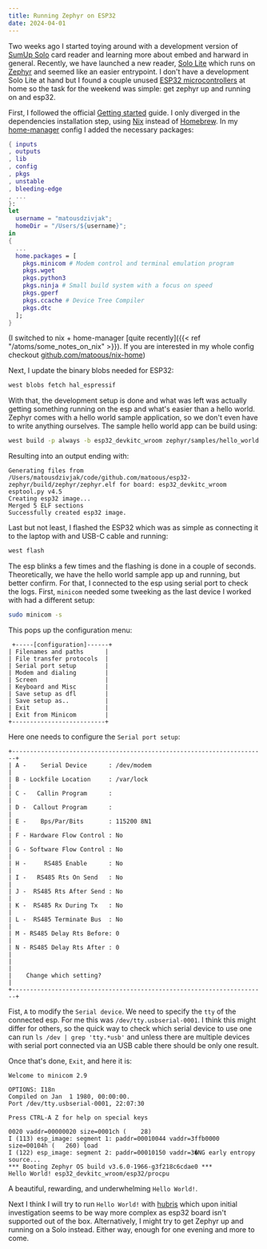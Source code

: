 ```yaml
---
title: Running Zephyr on ESP32
date: 2024-04-01
---
```


Two weeks ago I started toying around with a development version of [SumUp Solo](https://www.sumup.com/en-us/solo-card-reader/) card reader and learning more about embed and harward in general. Recently, we have launched a new reader, [Solo Lite](https://www.sumup.com/en-ie/solo-lite-card-reader/) which runs on [Zephyr](https://www.zephyrproject.org/) and seemed like an easier entrypoint. I don't have a development Solo Lite at hand but I found a couple unused [ESP32 microcontrollers](https://www.espressif.com/en/products/socs/esp32) at home so the task for the weekend was simple: get zephyr up and running on and esp32.

First, I followed the official [Getting started](https://docs.zephyrproject.org/latest/develop/getting_started/index.html) guide. I only diverged in the dependencies installation step, using [Nix](https://nixos.org/) instead of [Homebrew](https://brew.sh/). In my [home-manager](https://nix-community.github.io/home-manager/) config I added the necessary packages:

```nix
{ inputs
, outputs
, lib
, config
, pkgs
, unstable
, bleeding-edge
, ...
}:
let
  username = "matousdzivjak";
  homeDir = "/Users/${username}";
in
{
  ...
  home.packages = [
    pkgs.minicom # Modem control and terminal emulation program
    pkgs.wget
    pkgs.python3
    pkgs.ninja # Small build system with a focus on speed
    pkgs.gperf
    pkgs.ccache # Device Tree Compiler
    pkgs.dtc
  ];
}
```

(I switched to nix + home-manager [quite recently]({{< ref "/atoms/some_notes_on_nix" >}}). If you are interested in my whole config checkout [github.com/matoous/nix-home](https://github.com/matoous/nix-home))

Next, I update the binary blobs needed for ESP32:

```sh
west blobs fetch hal_espressif
```

With that, the development setup is done and what was left was actually getting something running on the esp and what's easier than a hello world. Zephyr comes with a hello world sample application, so we don't even have to write anything ourselves. The sample hello world app can be build using:

```sh
west build -p always -b esp32_devkitc_wroom zephyr/samples/hello_world
```

Resulting into an output ending with:

```
Generating files from /Users/matousdzivjak/code/github.com/matoous/esp32-zephyr/build/zephyr/zephyr.elf for board: esp32_devkitc_wroom
esptool.py v4.5
Creating esp32 image...
Merged 5 ELF sections
Successfully created esp32 image.
```

Last but not least, I flashed the ESP32 which was as simple as connecting it to the laptop with and USB-C cable and running:

```sh
west flash
```

The esp blinks a few times and the flashing is done in a couple of seconds. Theoretically, we have the hello world sample app up and running, but better confirm. For that, I connected to the esp using serial port to check the logs. First, `minicom` needed some tweeking as the last device I worked with had a different setup:

```sh
sudo minicom -s
```

This pops up the configuration menu:

```
 +-----[configuration]------+
| Filenames and paths      |
| File transfer protocols  |
| Serial port setup        |
| Modem and dialing        |
| Screen                   |
| Keyboard and Misc        |
| Save setup as dfl        |
| Save setup as..          |
| Exit                     |
| Exit from Minicom        |
+--------------------------+
```

Here one needs to configure the `Serial port setup`:

```
+-----------------------------------------------------------------------+
| A -    Serial Device      : /dev/modem                                |
| B - Lockfile Location     : /var/lock                                 |
| C -   Callin Program      :                                           |
| D -  Callout Program      :                                           |
| E -    Bps/Par/Bits       : 115200 8N1                                |
| F - Hardware Flow Control : No                                        |
| G - Software Flow Control : No                                        |
| H -     RS485 Enable      : No                                        |
| I -   RS485 Rts On Send   : No                                        |
| J -  RS485 Rts After Send : No                                        |
| K -  RS485 Rx During Tx   : No                                        |
| L -  RS485 Terminate Bus  : No                                        |
| M - RS485 Delay Rts Before: 0                                         |
| N - RS485 Delay Rts After : 0                                         |
|                                                                       |
|    Change which setting?                                              |
+-----------------------------------------------------------------------+
```

Fist, `A` to modify the `Serial device`. We need to specify the `tty` of the connected esp. For me this was `/dev/tty.usbserial-0001`. I think this might differ for others, so the quick way to check which serial device to use one can run `ls /dev | grep 'tty.*usb'` and unless there are multiple devices with serial port connected via an USB cable there should be only one result.

Once that's done, `Exit`, and here it is:

```
Welcome to minicom 2.9

OPTIONS: I18n
Compiled on Jan  1 1980, 00:00:00.
Port /dev/tty.usbserial-0001, 22:07:30

Press CTRL-A Z for help on special keys

0020 vaddr=00000020 size=0001ch (    28)
I (113) esp_image: segment 1: paddr=00010044 vaddr=3ffb0000 size=00104h (   260) load
I (122) esp_image: segment 2: paddr=00010150 vaddr=3�NG early entropy source...
*** Booting Zephyr OS build v3.6.0-1966-g3f218c6cdae0 ***
Hello World! esp32_devkitc_wroom/esp32/procpu  
```

A beautiful, rewarding, and underwhelming `Hello World!`.

Next I think I will try to run `Hello World!` with [hubris](https://github.com/oxidecomputer/hubris) which upon initial investigation seems to be way more complex as esp32 board isn't supported out of the box. Alternatively, I might try to get Zephyr up and running on a Solo instead. Either way, enough for one evening and more to come.
